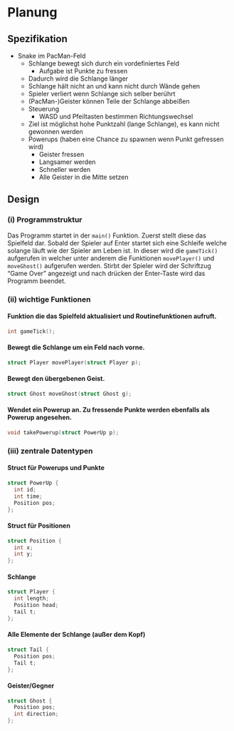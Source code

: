 # Planung

## Spezifikation
* Snake im PacMan-Feld
  * Schlange bewegt sich durch ein vordefiniertes Feld
    * Aufgabe ist Punkte zu fressen
  * Dadurch wird die Schlange länger
  * Schlange hält nicht an und kann nicht durch Wände gehen
  * Spieler verliert wenn Schlange sich selber berührt
  * (PacMan-)Geister können Teile der Schlange abbeißen
  * Steuerung
    * WASD und Pfeiltasten bestimmen Richtungswechsel
  * Ziel ist möglichst hohe Punktzahl (lange Schlange), es kann nicht gewonnen werden
  * Powerups (haben eine Chance zu spawnen wenn Punkt gefressen wird)
    * Geister fressen
    * Langsamer werden
    * Schneller werden
    * Alle Geister in die Mitte setzen

## Design
### (i) Programmstruktur
Das Programm startet in der `main()` Funktion. Zuerst stellt diese das Spielfeld dar. Sobald der Spieler auf Enter startet sich eine Schleife welche solange läuft wie der Spieler am Leben ist. In dieser wird die `gameTick()` aufgerufen in welcher unter anderem die Funktionen `movePlayer()` und `moveGhost()` aufgerufen werden.
Stirbt der Spieler wird der Schriftzug “Game Over” angezeigt und nach drücken der Enter-Taste wird das Programm beendet.

### (ii) wichtige Funktionen
#### Funktion die das Spielfeld aktualisiert und Routinefunktionen aufruft. 
``` c
int gameTick();
``` 

#### Bewegt die Schlange um ein Feld nach vorne.
``` c
struct Player movePlayer(struct Player p);
```

#### Bewegt den übergebenen Geist.
``` c
struct Ghost moveGhost(struct Ghost g);
``` 

#### Wendet ein Powerup an. Zu fressende Punkte werden ebenfalls als Powerup angesehen.
``` c
void takePowerup(struct PowerUp p);
``` 

### (iii) zentrale Datentypen
#### Struct für Powerups und Punkte
``` c
struct PowerUp {
  int id;
  int time;
  Position pos;
};
```

#### Struct für Positionen
``` c
struct Position {
  int x;
  int y;
};
```

#### Schlange
``` c
struct Player {
  int length;
  Position head;
  tail t;
};
```

#### Alle Elemente der Schlange (außer dem Kopf)
``` c
struct Tail {
  Position pos;
  Tail t;
};
``` 

#### Geister/Gegner
``` c
struct Ghost {
  Position pos;
  int direction;
};
``` 
